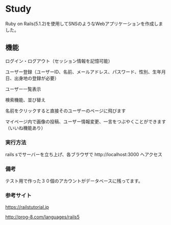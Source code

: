 # Study
Ruby on Rails(5.1.2)を使用してSNSのようなWebアプリケーションを作成しました。

## 機能
ログイン・ログアウト（セッション情報を記憶可能）

ユーザー登録（ユーザーID、名前、メールアドレス、パスワード、性別、生年月日、出身地の登録が必要）

ユーザー一覧表示

検索機能、並び替え

名前をクリックすると直接そのユーザーのページに飛びます

マイページ内で画像の投稿、ユーザー情報変更、一言をつぶやくことができます（いいね機能あり）

### 実行方法
rails sでサーバーを立ち上げ、各ブラウザで http://localhost:3000
へアクセス

### 備考
テスト用で作った３０個のアカウントがデータベースに残ってます。

### 参考サイト
https://railstutorial.jp

http://prog-8.com/languages/rails5

